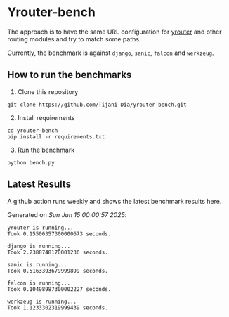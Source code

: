 # Yrouter-bench

The approach is to have the same URL configuration for [yrouter](https://github.com/Tijani-Dia/yrouter) and other routing modules and try to match some paths.

Currently, the benchmark is against `django`, `sanic`, `falcon` and `werkzeug`.

## How to run the benchmarks

1. Clone this repository

```shell
git clone https://github.com/Tijani-Dia/yrouter-bench.git
```

2. Install requirements

```shell
cd yrouter-bench
pip install -r requirements.txt
```

3. Run the benchmark

```shell
python bench.py
```

## Latest Results

A github action runs weekly and shows the latest benchmark results here.

Generated on *Sun Jun 15 00:00:57 2025*:

```shell
yrouter is running...
Took 0.15506357300000673 seconds.

django is running...
Took 2.2388748170001236 seconds.

sanic is running...
Took 0.5163393679999899 seconds.

falcon is running...
Took 0.10498987300002227 seconds.

werkzeug is running...
Took 1.1233302319999439 seconds.

```